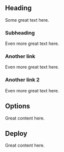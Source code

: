 

## Heading
Some great text here.

### Subheading
Even more great text here.

### Another link
Even more great text here.

### Another link 2
Even more great text here.

## Options

Great content here.

## Deploy

Great content here.
